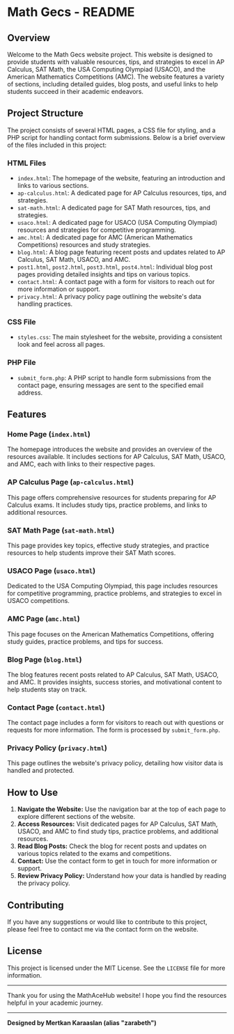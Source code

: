 # Math Gecs - README

## Overview

Welcome to the Math Gecs website project. This website is designed to provide students with valuable resources, tips, and strategies to excel in AP Calculus, SAT Math, the USA Computing Olympiad (USACO), and the American Mathematics Competitions (AMC). The website features a variety of sections, including detailed guides, blog posts, and useful links to help students succeed in their academic endeavors.

## Project Structure

The project consists of several HTML pages, a CSS file for styling, and a PHP script for handling contact form submissions. Below is a brief overview of the files included in this project:

### HTML Files

- `index.html`: The homepage of the website, featuring an introduction and links to various sections.
- `ap-calculus.html`: A dedicated page for AP Calculus resources, tips, and strategies.
- `sat-math.html`: A dedicated page for SAT Math resources, tips, and strategies.
- `usaco.html`: A dedicated page for USACO (USA Computing Olympiad) resources and strategies for competitive programming.
- `amc.html`: A dedicated page for AMC (American Mathematics Competitions) resources and study strategies.
- `blog.html`: A blog page featuring recent posts and updates related to AP Calculus, SAT Math, USACO, and AMC.
- `post1.html`, `post2.html`, `post3.html`, `post4.html`: Individual blog post pages providing detailed insights and tips on various topics.
- `contact.html`: A contact page with a form for visitors to reach out for more information or support.
- `privacy.html`: A privacy policy page outlining the website's data handling practices.

### CSS File

- `styles.css`: The main stylesheet for the website, providing a consistent look and feel across all pages.

### PHP File

- `submit_form.php`: A PHP script to handle form submissions from the contact page, ensuring messages are sent to the specified email address.

## Features

### Home Page (`index.html`)

The homepage introduces the website and provides an overview of the resources available. It includes sections for AP Calculus, SAT Math, USACO, and AMC, each with links to their respective pages.

### AP Calculus Page (`ap-calculus.html`)

This page offers comprehensive resources for students preparing for AP Calculus exams. It includes study tips, practice problems, and links to additional resources.

### SAT Math Page (`sat-math.html`)

This page provides key topics, effective study strategies, and practice resources to help students improve their SAT Math scores.

### USACO Page (`usaco.html`)

Dedicated to the USA Computing Olympiad, this page includes resources for competitive programming, practice problems, and strategies to excel in USACO competitions.

### AMC Page (`amc.html`)

This page focuses on the American Mathematics Competitions, offering study guides, practice problems, and tips for success.

### Blog Page (`blog.html`)

The blog features recent posts related to AP Calculus, SAT Math, USACO, and AMC. It provides insights, success stories, and motivational content to help students stay on track.

### Contact Page (`contact.html`)

The contact page includes a form for visitors to reach out with questions or requests for more information. The form is processed by `submit_form.php`.

### Privacy Policy (`privacy.html`)

This page outlines the website's privacy policy, detailing how visitor data is handled and protected.

## How to Use

1. **Navigate the Website:** Use the navigation bar at the top of each page to explore different sections of the website.
2. **Access Resources:** Visit dedicated pages for AP Calculus, SAT Math, USACO, and AMC to find study tips, practice problems, and additional resources.
3. **Read Blog Posts:** Check the blog for recent posts and updates on various topics related to the exams and competitions.
4. **Contact:** Use the contact form to get in touch for more information or support.
5. **Review Privacy Policy:** Understand how your data is handled by reading the privacy policy.

## Contributing

If you have any suggestions or would like to contribute to this project, please feel free to contact me via the contact form on the website.

## License

This project is licensed under the MIT License. See the `LICENSE` file for more information.

---

Thank you for using the MathAceHub website! I hope you find the resources helpful in your academic journey.

---

**Designed by Mertkan Karaaslan (alias "zarabeth")**
